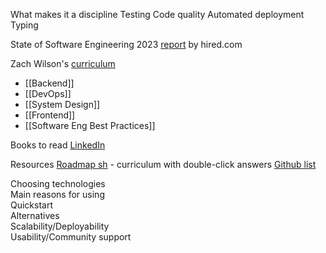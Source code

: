 
What makes it a discipline
Testing
Code quality
Automated deployment
Typing

State of Software Engineering 2023 [report](https://pages.hired.email/rs/289-SIY-439/images/Hired_2023%20State%20of%20Software%20Engineers.pdf?mkt_tok=Mjg5LVNJWS00MzkAAAGKOnfbkRY0QDzwUrrjIl67YodXPaSdEBbiqzhUowWwQNLIkYpdzaRQC6kKrsnaHBkPSIKr8o-d_gggdtxg5YueTl-OHcjvwkvoIJ5-aBq-VuoENQ) by hired.com

Zach Wilson's [curriculum](https://www.linkedin.com/posts/eczachly_softwareengineering-activity-6959571816235368448-XYuE)

- [[Backend]]
- [[DevOps]]
- [[System Design]]
- [[Frontend]]
- [[Software Eng Best Practices]]

Books to read [LinkedIn](https://www.linkedin.com/posts/nick-singh-tech_read-3-books-to-land-these-jobs-software-activity-7010865169106964482--FHv?utm_source=share&utm_medium=member_desktop)

Resources
[Roadmap sh](https://github.com/kamranahmedse/developer-roadmap) - curriculum with double-click answers
[Github list](https://github.com/charlax/professional-programming)

Choosing technologies  
Main reasons for using  
Quickstart  
Alternatives  
Scalability/Deployability  
Usability/Community support